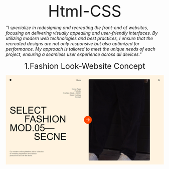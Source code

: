 <div style="text-align: center; font-size:50px">
  Html-CSS
</div>

  _*"I specialize in redesigning and recreating the front-end of websites, focusing on delivering visually appealing and user-friendly interfaces. By utilizing modern web technologies and best practices, I ensure that the recreated designs are not only responsive but also optimized for performance. My approach is tailored to meet the unique needs of each project, ensuring a seamless user experience across all devices."*_

<div style="text-align: center; font-size:25px">
  1.Fashion Look-Website Concept
</div>

![My Image](screenshots/Screenshot%20(1).png)